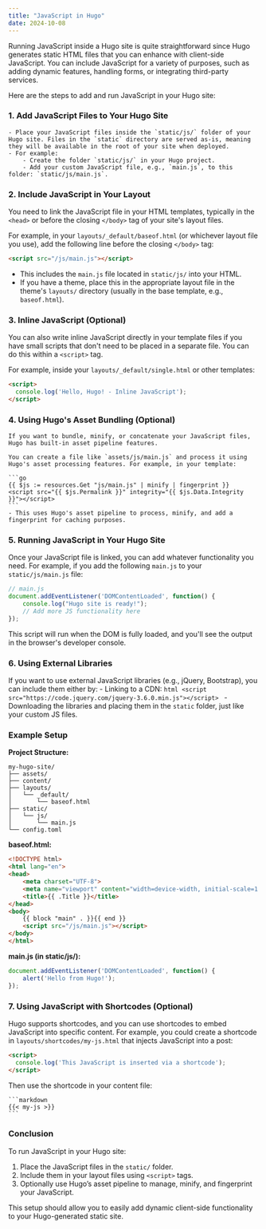 ```yaml
---
title: "JavaScript in Hugo"
date: 2024-10-08
---
```


Running JavaScript inside a Hugo site is quite straightforward since Hugo generates static HTML files that you can enhance with client-side JavaScript. You can include JavaScript for a variety of purposes, such as adding dynamic features, handling forms, or integrating third-party services.

Here are the steps to add and run JavaScript in your Hugo site:

### 1. **Add JavaScript Files to Your Hugo Site**

    - Place your JavaScript files inside the `static/js/` folder of your Hugo site. Files in the `static` directory are served as-is, meaning they will be available in the root of your site when deployed.
    - For example:
        - Create the folder `static/js/` in your Hugo project.
        - Add your custom JavaScript file, e.g., `main.js`, to this folder: `static/js/main.js`.

### 2. **Include JavaScript in Your Layout**

   You need to link the JavaScript file in your HTML templates, typically in the `<head>` or before the closing `</body>` tag of your site's layout files.

   For example, in your `layouts/_default/baseof.html` (or whichever layout file you use), add the following line before the closing `</body>` tag:

   ```html
   <script src="/js/main.js"></script>
   ```

   - This includes the `main.js` file located in `static/js/` into your HTML.
   - If you have a theme, place this in the appropriate layout file in the theme's `layouts/` directory (usually in the base template, e.g., `baseof.html`).

### 3. **Inline JavaScript (Optional)**

   You can also write inline JavaScript directly in your template files if you have small scripts that don't need to be placed in a separate file. You can do this within a `<script>` tag.

   For example, inside your `layouts/_default/single.html` or other templates:

   ```html
   <script>
     console.log('Hello, Hugo! - Inline JavaScript');
   </script>
   ```

### 4. **Using Hugo's Asset Bundling (Optional)**

    If you want to bundle, minify, or concatenate your JavaScript files, Hugo has built-in asset pipeline features.

    You can create a file like `assets/js/main.js` and process it using Hugo's asset processing features. For example, in your template:

    ```go
    {{ $js := resources.Get "js/main.js" | minify | fingerprint }}
    <script src="{{ $js.Permalink }}" integrity="{{ $js.Data.Integrity }}"></script>
    ```
    - This uses Hugo's asset pipeline to process, minify, and add a fingerprint for caching purposes.

### 5. **Running JavaScript in Your Hugo Site**

Once your JavaScript file is linked, you can add whatever functionality you need. For example, if you add the following `main.js` to your `static/js/main.js` file:

```javascript
// main.js
document.addEventListener('DOMContentLoaded', function() {
    console.log("Hugo site is ready!");
    // Add more JS functionality here
});
```

This script will run when the DOM is fully loaded, and you'll see the output in the browser's developer console.

### 6. **Using External Libraries**

If you want to use external JavaScript libraries (e.g., jQuery, Bootstrap), you can include them either by:
    - Linking to a CDN:
        ```html
        <script src="https://code.jquery.com/jquery-3.6.0.min.js"></script>
        ```
    - Downloading the libraries and placing them in the `static` folder, just like your custom JS files.

### Example Setup

**Project Structure:**

```
my-hugo-site/
├── assets/
├── content/
├── layouts/
│   └── _default/
│       └── baseof.html
├── static/
│   └── js/
│       └── main.js
└── config.toml
```

**baseof.html:**

```html
<!DOCTYPE html>
<html lang="en">
<head>
    <meta charset="UTF-8">
    <meta name="viewport" content="width=device-width, initial-scale=1.0">
    <title>{{ .Title }}</title>
</head>
<body>
    {{ block "main" . }}{{ end }}
    <script src="/js/main.js"></script>
</body>
</html>
```

**main.js (in static/js/):**

```javascript
document.addEventListener('DOMContentLoaded', function() {
    alert('Hello from Hugo!');
});
```

### 7. **Using JavaScript with Shortcodes (Optional)**

Hugo supports shortcodes, and you can use shortcodes to embed JavaScript into specific content. For example, you could create a shortcode in `layouts/shortcodes/my-js.html` that injects JavaScript into a post:

```html
<script>
  console.log('This JavaScript is inserted via a shortcode');
</script>
```

Then use the shortcode in your content file:

    ```markdown
    {{< my-js >}}
    ```

### Conclusion

To run JavaScript in your Hugo site:
1. Place the JavaScript files in the `static/` folder.
2. Include them in your layout files using `<script>` tags.
3. Optionally use Hugo’s asset pipeline to manage, minify, and fingerprint your JavaScript.

This setup should allow you to easily add dynamic client-side functionality to your Hugo-generated static site.